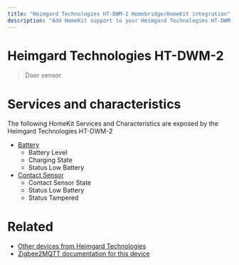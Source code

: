 ```yaml
---
title: "Heimgard Technologies HT-DWM-2 Homebridge/HomeKit integration"
description: "Add HomeKit support to your Heimgard Technologies HT-DWM-2, using Homebridge, Zigbee2MQTT and homebridge-z2m."
---
```

<!---
This file has been GENERATED using src/docgen/docgen.ts
DO NOT EDIT THIS FILE MANUALLY!
-->
# Heimgard Technologies HT-DWM-2
> Door sensor


# Services and characteristics
The following HomeKit Services and Characteristics are exposed by
the Heimgard Technologies HT-DWM-2

* [Battery](../../battery.md)
  * Battery Level
  * Charging State
  * Status Low Battery
* [Contact Sensor](../../sensors.md)
  * Contact Sensor State
  * Status Low Battery
  * Status Tampered


# Related
* [Other devices from Heimgard Technologies](../index.md#heimgard_technologies)
* [Zigbee2MQTT documentation for this device](https://www.zigbee2mqtt.io/devices/HT-DWM-2.html)